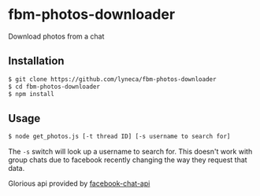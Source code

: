 # fbm-photos-downloader
Download photos from a chat

## Installation
```bash
$ git clone https://github.com/lyneca/fbm-photos-downloader
$ cd fbm-photos-downloader
$ npm install
```

## Usage
```bash
$ node get_photos.js [-t thread ID] [-s username to search for]
```
The `-s` switch will look up a username to search for. This doesn't work with group chats
due to facebook recently changing the way they request that data.

Glorious api provided by [facebook-chat-api](https://github.com/Schmavery/facebook-chat-api)

